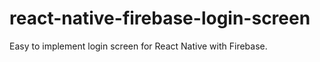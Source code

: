 # react-native-firebase-login-screen
Easy to implement login screen for React Native with Firebase.
